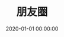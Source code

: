 ---
title: 朋友圈
date: 2020-01-01 00:00:00
comments: false
aside: false
top_img: false
type: "fcircle"
---